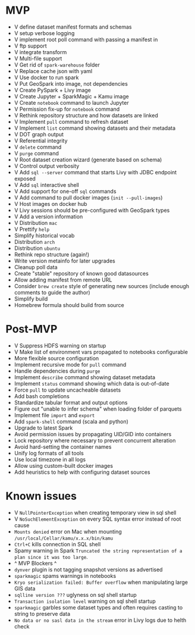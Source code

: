 # MVP
- V define dataset manifest formats and schemas
- V setup verbose logging
- V implement root poll command with passing a manifest in
- V ftp support
- V integrate transform
- V Multi-file support
- V Get rid of `spark-warehouse` folder
- V Replace cache json with yaml
- V Use docker to run spark
- V Put GeoSpark into image, not dependencies
- V Create PySpark + Livy image
- V Create Jupyter + SparkMagic + Kamu image
- V Create `notebook` command to launch Jupyter
- V Permission fix-up for `notebook` command
- V Rethink repository structure and how datasets are linked
- V Implement `pull` command to refresh dataset
- V Implement `list` command showing datasets and their metadata
- V DOT graph output
- V Referential integrity
- V `delete` command
- V `purge` command
- V Root dataset creation wizard (generate based on schema)
- V Control output verbosity
- V Add `sql --server` command that starts Livy with JDBC endpoint exposed
- V Add `sql` interactive shell
- V Add support for one-off `sql` commands
- V Add command to pull docker images (`init --pull-images`)
- V Host images on docker hub
- V Livy sessions should be pre-configured with GeoSpark types
- V Add a version information
- V Distribution `mac`
- V Prettify `help`
- Simplify historical vocab
- Distribution `arch`
- Distribution `ubuntu`
- Rethink repo structure (again!)
- Write version metainfo for later upgrades
- Cleanup poll data
- Create "stable" repository of known good datasources
- Allow adding manifest from remote URL
- Consider `brew create` style of generating new sources (include enough comments to guide the author)
- Simplify build
- Homebrew formula should build from source

# Post-MVP
- V Suppress HDFS warning on startup
- V Make list of environment vars propagated to notebooks configurable
- More flexible source configuration
- Implement recursive mode for `pull` command
- Handle dependencies during `purge`
- Implement `describe` command showing dataset metadata
- Implement `status` command showing which data is out-of-date
- Force `pull` to update uncacheable datasets
- Add bash completions
- Standardize tabular format and output options
- Figure out "unable to infer schema" when loading folder of parquets
- Implement file `import` and `export`
- Add `spark-shell` command (scala and python)
- Upgrade to latest Spark
- Avoid permission issues by propagating UID/GID into containers
- Lock repository where necessary to prevent concurrent alteration
- Avoid hard-setting the container names
- Unify log formats of all tools
- Use local timezone in all logs
- Allow using custom-built docker images
- Add heuristics to help with configuring dataset sources

# Known issues
- V `NullPointerException` when creating temporary view in sql shell
- V `NoSuchElementException` on every SQL syntax error instead of root cause
- `Mounts denied` error on Mac when mounting `/usr/local/Cellar/kamu/x.x.x/bin/kamu`
- `Ctrl+C` kills connection in SQL shell
- Spamy warning in Spark `Truncated the string representation of a plan since it was too large`.
- ^ MVP Blockers ^
- `dynver` plugin is not tagging snapshot versions as advertised
- `sparkmagic` spams warnings in notebooks
- `Kryo serialization failed: Buffer overflow` when manipulating large GIS data
- `sqlline version ???` uglyness on sql shell startup
- `Transaction isolation level` warning on sql shell startup
- `sparkmagic` garbles some dataset types and often requires casting to string to preserve data
- `No data or no sasl data in the stream` error in Livy logs due to helth check
